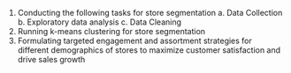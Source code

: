 1. Conducting the following tasks for store segmentation
    a. Data Collection
    b. Exploratory data analysis
    c. Data Cleaning
2. Running k-means clustering for store segmentation
4. Formulating targeted engagement and assortment strategies for different demographics of stores to maximize customer satisfaction and drive sales growth
